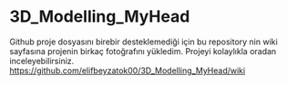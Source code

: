 # 3D_Modelling_MyHead
Github proje dosyasını birebir desteklemediği için bu repository nin wiki sayfasına projenin birkaç fotoğrafını yükledim. Projeyi kolaylıkla oradan inceleyebilirsiniz.
https://github.com/elifbeyzatok00/3D_Modelling_MyHead/wiki

